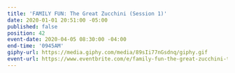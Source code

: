 ```yaml
---
title: 'FAMILY FUN: The Great Zucchini (Session 1)'
date: 2020-01-01 20:51:00 -05:00
published: false
position: 42
event-date: 2020-04-05 08:30:00 -04:00
end-time: '0945AM'
giphy-url: https://media.giphy.com/media/89sIi77nGsdnq/giphy.gif
event-url: https://www.eventbrite.com/e/family-fun-the-great-zucchini-tickets-87913302053
---
```


